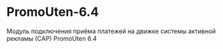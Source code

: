 # PromoUten-6.4
Модуль подключения приёма платежей на движке системы активной рекламы (САР) PromoUten 6.4
